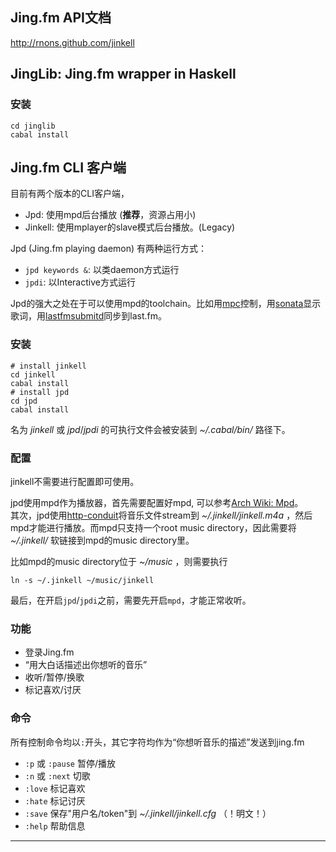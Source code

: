 ## Jing.fm API文档

<http://rnons.github.com/jinkell>

## JingLib: Jing.fm wrapper in Haskell

### 安装

    cd jinglib
    cabal install

## Jing.fm CLI 客户端

目前有两个版本的CLI客户端，

- Jpd: 使用mpd后台播放 (**推荐**，资源占用小)
- Jinkell: 使用mplayer的slave模式后台播放。(Legacy)

Jpd (Jing.fm playing daemon) 有两种运行方式：

- `jpd keywords &`: 以类daemon方式运行
- `jpdi`: 以Interactive方式运行

Jpd的强大之处在于可以使用mpd的toolchain。比如用[mpc]控制，用[sonata]显示歌词，用[lastfmsubmitd]同步到last.fm。

### 安装

    # install jinkell
    cd jinkell
    cabal install
    # install jpd
    cd jpd
    cabal install

名为 *jinkell* 或 *jpd*/*jpdi* 的可执行文件会被安装到 *~/.cabal/bin/* 路径下。

### 配置

jinkell不需要进行配置即可使用。

jpd使用mpd作为播放器，首先需要配置好mpd, 可以参考[Arch Wiki: Mpd]。<br />
其次，jpd使用[http-conduit]将音乐文件stream到 *~/.jinkell/jinkell.m4a* ，然后mpd才能进行播放。而mpd只支持一个root music directory，因此需要将 *~/.jinkell/* 软链接到mpd的music directory里。

比如mpd的music directory位于 *~/music* ，则需要执行

    ln -s ~/.jinkell ~/music/jinkell

最后，在开启`jpd`/`jpdi`之前，需要先开启`mpd`，才能正常收听。

### 功能

- 登录Jing.fm
- “用大白话描述出你想听的音乐”
- 收听/暂停/换歌
- 标记喜欢/讨厌 

### 命令

所有控制命令均以`:`开头，其它字符均作为“你想听音乐的描述”发送到jing.fm

- `:p` 或 `:pause` 暂停/播放
- `:n` 或 `:next` 切歌
- `:love` 标记喜欢
- `:hate` 标记讨厌
- `:save` 保存"用户名/token"到 *~/.jinkell/jinkell.cfg* （！明文！）
- `:help` 帮助信息


----

[Arch Wiki: Mpd]: https://wiki.archlinux.org/index.php/Mpd
[http-conduit]: http://hackage.haskell.org/package/http-conduit
[mpc]: http://www.musicpd.org/clients/mpc/
[sonata]: http://sonata.berlios.de/
[lastfmsubmitd]: https://www.archlinux.org/packages/community/any/lastfmsubmitd/
